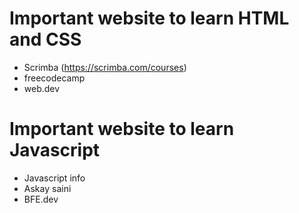 # Important website to learn HTML and CSS
- Scrimba (https://scrimba.com/courses)
- freecodecamp
- web.dev
# Important website to learn Javascript
- Javascript info
- Askay saini
- BFE.dev
